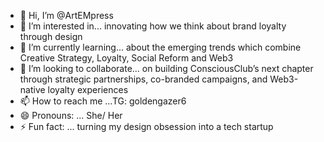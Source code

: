 - 👋 Hi, I’m @ArtEMpress
- 👀 I’m interested in... innovating how we think about brand loyalty through design 
- 🌱 I’m currently learning... about the emerging trends which combine Creative Strategy, Loyalty, Social Reform and Web3
- 💞️ I’m looking to collaborate... on building ConsciousClub’s next chapter through strategic partnerships, co-branded campaigns, and Web3-native loyalty experiences
- 📫 How to reach me ...TG: goldengazer6
- 😄 Pronouns: ... She/ Her
- ⚡ Fun fact: ... turning my design obsession into a tech startup
<!---
ArtEMpress/ArtEMpress is a ✨ special ✨ repository because its `README.md` (this file) appears on your GitHub profile.
You can click the Preview link to take a look at your changes.
--->
